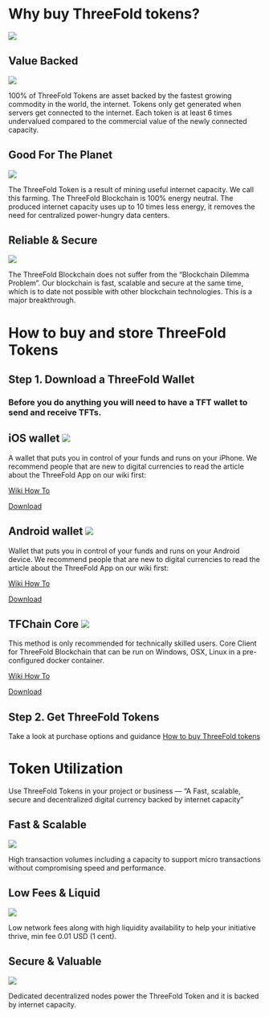# Why buy ThreeFold tokens?

![](/img/join-700.png)

## Value Backed 
![](/img/ic-benefits-01.png)

100% of ThreeFold Tokens are asset backed by the fastest growing commodity in the world, the internet. Tokens only get generated when servers get connected to the internet. Each token is at least 6 times undervalued compared to the commercial value of the newly connected capacity.

## Good For The Planet
![](/img/ic-benefits-02.png)

The ThreeFold Token is a result of mining useful internet capacity. We call this farming. The ThreeFold Blockchain is 100% energy neutral. The produced internet capacity uses up to 10 times less energy, it removes the need for centralized power-hungry data centers.

## Reliable & Secure 
![](/img/ic-benefits-05.png)

The ThreeFold Blockchain does not suffer from the “Blockchain Dilemma Problem”. Our blockchain is fast, scalable and secure at the same time, which is to date not possible with other blockchain technologies. This is a major breakthrough.

# How to buy and store ThreeFold Tokens

## Step 1. Download a ThreeFold Wallet

### Before you do anything you will need to have a TFT wallet to send and receive TFTs.

## iOS wallet ![](/img/ic-applelogo.png)

A wallet that puts you in control of your funds and runs on your iPhone. We recommend people that are new to digital currencies to read the article about the ThreeFold App on our wiki first:

[Wiki How To](https://threefoldfoundation.github.io/info_tokens/#/threefold_app)

[Download](https://itunes.apple.com/app/id1276543091)

## Android wallet ![](/img/ic-androidlogo.png)

Wallet that puts you in control of your funds and runs on your Android device. We recommend people that are new to digital currencies to read the article about the ThreeFold App on our wiki first:

[Wiki How To](https://threefoldfoundation.github.io/info_tokens/#/threefold_app)

[Download](https://play.google.com/store/apps/details?id=com.mobicage.rogerthat.em.be.threefold.token)

## TFChain Core ![](/img/ic-chaincore.png)

This method is only recommended for technically skilled users. Core Client for ThreeFold Blockchain that can be run on Windows, OSX, Linux in a pre-configured docker container.

[Wiki How To](https://threefoldfoundation.github.io/info_tokens/#/technology/command_line_wallet)

[Download](https://github.com/threefoldfoundation/tfchain)

## Step 2. Get ThreeFold Tokens

Take a look at purchase options and guidance 
[How to buy ThreeFold tokens](/how_to_buy/README.md)

# Token Utilization

Use ThreeFold Tokens in your project or business — “A Fast, scalable, secure and decentralized digital currency backed by internet capacity”

## Fast & Scalable 

![](/img/ic-util-01.png)

High transaction volumes including a capacity to support micro transactions without compromising speed and performance.

## Low Fees & Liquid

![](/img/ic-util-02.png)

Low network fees along with high liquidity availability to help your initiative thrive, min fee 0.01 USD (1 cent).

## Secure & Valuable

![](/img/ic-util-03.png)

Dedicated decentralized nodes power the ThreeFold Token and it is backed by internet capacity.
